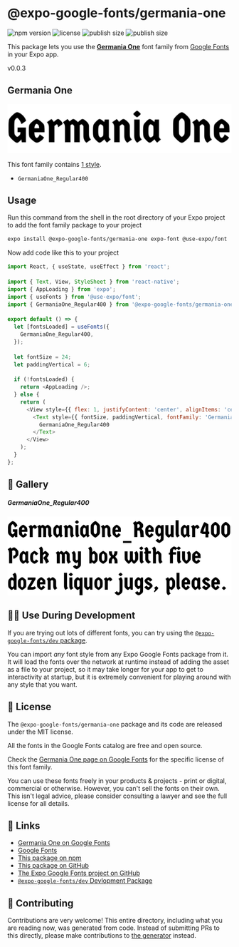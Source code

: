 # @expo-google-fonts/germania-one

![npm version](https://flat.badgen.net/npm/v/@expo-google-fonts/germania-one)
![license](https://flat.badgen.net/github/license/expo/google-fonts)
![publish size](https://flat.badgen.net/packagephobia/install/@expo-google-fonts/germania-one)
![publish size](https://flat.badgen.net/packagephobia/publish/@expo-google-fonts/germania-one)

This package lets you use the [**Germania One**](https://fonts.google.com/specimen/Germania+One) font family from [Google Fonts](https://fonts.google.com/) in your Expo app.

v0.0.3

## Germania One

![Germania One](./font-family.png)

This font family contains [1 style](#-gallery).

- `GermaniaOne_Regular400`

## Usage

Run this command from the shell in the root directory of your Expo project to add the font family package to your project
```sh
expo install @expo-google-fonts/germania-one expo-font @use-expo/font
```

Now add code like this to your project
```js
import React, { useState, useEffect } from 'react';

import { Text, View, StyleSheet } from 'react-native';
import { AppLoading } from 'expo';
import { useFonts } from '@use-expo/font';
import { GermaniaOne_Regular400 } from '@expo-google-fonts/germania-one';

export default () => {
  let [fontsLoaded] = useFonts({
    GermaniaOne_Regular400,
  });

  let fontSize = 24;
  let paddingVertical = 6;

  if (!fontsLoaded) {
    return <AppLoading />;
  } else {
    return (
      <View style={{ flex: 1, justifyContent: 'center', alignItems: 'center' }}>
        <Text style={{ fontSize, paddingVertical, fontFamily: 'GermaniaOne_Regular400' }}>
          GermaniaOne_Regular400
        </Text>
      </View>
    );
  }
};

```

## 🔡 Gallery

##### GermaniaOne_Regular400
![GermaniaOne_Regular400](./8b7dd1af0258695612f37eb7db169c99f09801337d690f6880dc4a7c351f830d.ttf.png)


## 👩‍💻 Use During Development

If you are trying out lots of different fonts, you can try using the [`@expo-google-fonts/dev` package](https://github.com/expo/google-fonts/tree/master/font-packages/dev#readme).

You can import *any* font style from any Expo Google Fonts package from it. It will load the fonts
over the network at runtime instead of adding the asset as a file to your project, so it may take longer
for your app to get to interactivity at startup, but it is extremely convenient
for playing around with any style that you want.

## 📖 License

The `@expo-google-fonts/germania-one` package and its code are released under the MIT license.

All the fonts in the Google Fonts catalog are free and open source.

Check the [Germania One page on Google Fonts](https://fonts.google.com/specimen/Germania+One) for the specific license of this font family.

You can use these fonts freely in your products & projects - print or digital, commercial or otherwise. However, you can't sell the fonts on their own. This isn't legal advice, please consider consulting a lawyer and see the full license for all details.

## 🔗 Links

- [Germania One on Google Fonts](https://fonts.google.com/specimen/Germania+One)
- [Google Fonts](https://fonts.google.com/)
- [This package on npm](https://www.npmjs.com/package/@expo-google-fonts/germania-one)
- [This package on GitHub](https://github.com/expo/google-fonts/tree/master/font-packages/germania-one)
- [The Expo Google Fonts project on GitHub](https://github.com/expo/google-fonts)
- [`@expo-google-fonts/dev` Devlopment Package](https://github.com/expo/google-fonts/tree/master/font-packages/dev)


## 🤝 Contributing

Contributions are very welcome! This entire directory, including what you are reading now, was generated from code. Instead of submitting PRs to this directly, please make contributions to [the generator](https://github.com/expo/google-fonts/tree/master/packages/generator) instead.
